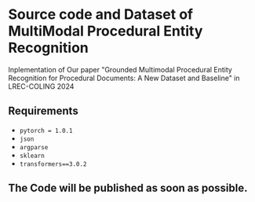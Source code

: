 # Source code and Dataset of MultiModal Procedural Entity Recognition
Inplementation of Our paper "Grounded Multimodal Procedural Entity Recognition for Procedural Documents: A New Dataset and Baseline" in LREC-COLING 2024

## Requirements 

* `pytorch = 1.0.1`
* `json`
* `argparse`
* `sklearn`
* `transformers==3.0.2`

## The Code will be published as soon as possible. 
